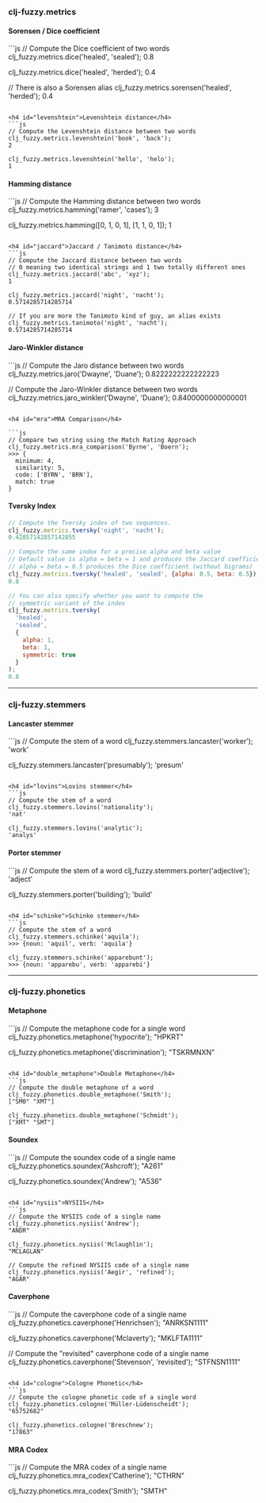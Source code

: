 <h3 id="metrics">clj-fuzzy.metrics</h3>

<h4 id="dice">Sorensen / Dice coefficient</h4>
```js
// Compute the Dice coefficient of two words
clj_fuzzy.metrics.dice('healed', 'sealed');
0.8

clj_fuzzy.metrics.dice('healed', 'herded');
0.4

// There is also a Sorensen alias
clj_fuzzy.metrics.sorensen('healed', 'herded');
0.4
```

<h4 id="levenshtein">Levenshtein distance</h4>
```js
// Compute the Levenshtein distance between two words
clj_fuzzy.metrics.levenshtein('book', 'back');
2

clj_fuzzy.metrics.levenshtein('hello', 'helo');
1
```

<h4 id="hamming">Hamming distance</h4>
```js
// Compute the Hamming distance between two words
clj_fuzzy.metrics.hamming('ramer', 'cases');
3

clj_fuzzy.metrics.hamming([0, 1, 0, 1], [1, 1, 0, 1]);
1
```

<h4 id="jaccard">Jaccard / Tanimoto distance</h4>
```js
// Compute the Jaccard distance between two words
// 0 meaning two identical strings and 1 two totally different ones
clj_fuzzy.metrics.jaccard('abc', 'xyz');
1

clj_fuzzy.metrics.jaccard('night', 'nacht');
0.5714285714285714

// If you are more the Tanimoto kind of guy, an alias exists
clj_fuzzy.metrics.tanimoto('night', 'nacht');
0.5714285714285714
```

<h4 id="jaro">Jaro-Winkler distance</h4>
```js
// Compute the Jaro distance between two words
clj_fuzzy.metrics.jaro('Dwayne', 'Duane');
0.8222222222222223

// Compute the Jaro-Winkler distance between two words
clj_fuzzy.metrics.jaro_winkler('Dwayne', 'Duane');
0.8400000000000001
```

<h4 id="mra">MRA Comparison</h4>

```js
// Compare two string using the Match Rating Approach
clj_fuzzy.metrics.mra_comparison('Byrne', 'Boern');
>>> {
  minimum: 4,
  similarity: 5,
  code: ['BYRN', 'BRN'],
  match: true
}
```

<h4 id="tversky">Tversky Index</h4>

```js
// Compute the Tversky index of two sequences.
clj_fuzzy.metrics.tversky('night', 'nacht');
0.42857142857142855

// Compute the same index for a precise alpha and beta value
// Default value is alpha = beta = 1 and produces the Jaccard coefficient
// alpha = beta = 0.5 produces the Dice coefficient (without bigrams)
clj_fuzzy.metrics.tversky('healed', 'sealed', {alpha: 0.5, beta: 0.5});
0.8

// You can also specify whether you want to compute the
// symmetric variant of the index
clj_fuzzy.metrics.tversky(
  'healed',
  'sealed',
  {
    alpha: 1,
    beta: 1,
    symmetric: true
  }
);
0.8
```

---

<h3 id="stemmers">clj-fuzzy.stemmers</h3>

<h4 id="lancaster">Lancaster stemmer</h4>
```js
// Compute the stem of a word
clj_fuzzy.stemmers.lancaster('worker');
'work'

clj_fuzzy.stemmers.lancaster('presumably');
'presum'
```

<h4 id="lovins">Lovins stemmer</h4>
```js
// Compute the stem of a word
clj_fuzzy.stemmers.lovins('nationality');
'nat'

clj_fuzzy.stemmers.lovins('analytic');
'analys'
```

<h4 id="porter">Porter stemmer</h4>
```js
// Compute the stem of a word
clj_fuzzy.stemmers.porter('adjective');
'adject'

clj_fuzzy.stemmers.porter('building');
'build'
```

<h4 id="schinke">Schinke stemmer</h4>
```js
// Compute the stem of a word
clj_fuzzy.stemmers.schinke('aquila');
>>> {noun: 'aquil', verb: 'aquila'}

clj_fuzzy.stemmers.schinke('apparebunt');
>>> {noun: 'apparebu', verb: 'apparebi'}
```

---

<h3 id="phonetics">clj-fuzzy.phonetics</h3>

<h4 id="metaphone">Metaphone</h4>
```js
// Compute the metaphone code for a single word
clj_fuzzy.phonetics.metaphone('hypocrite');
"HPKRT"

clj_fuzzy.phonetics.metaphone('discrimination');
"TSKRMNXN"
```

<h4 id="double_metaphone">Double Metaphone</h4>
```js
// Compute the double metaphone of a word
clj_fuzzy.phonetics.double_metaphone('Smith');
["SM0" "XMT"]

clj_fuzzy.phonetics.double_metaphone('Schmidt');
["XMT" "SMT"]
```

<h4 id="soundex">Soundex</h4>
```js
// Compute the soundex code of a single name
clj_fuzzy.phonetics.soundex('Ashcroft');
"A261"

clj_fuzzy.phonetics.soundex('Andrew');
"A536"
```

<h4 id="nysiis">NYSIIS</h4>
```js
// Compute the NYSIIS code of a single name
clj_fuzzy.phonetics.nysiis('Andrew');
"ANDR"

clj_fuzzy.phonetics.nysiis('Mclaughlin');
"MCLAGLAN"

// Compute the refined NYSIIS code of a single name
clj_fuzzy.phonetics.nysiis('Aegir', 'refined');
"AGAR"
```

<h4 id="caverphone">Caverphone</h4>
```js
// Compute the caverphone code of a single name
clj_fuzzy.phonetics.caverphone('Henrichsen');
"ANRKSN1111"

clj_fuzzy.phonetics.caverphone('Mclaverty');
"MKLFTA1111"

// Compute the "revisited" caverphone code of a single name
clj_fuzzy.phonetics.caverphone('Stevenson', 'revisited');
"STFNSN1111"
```

<h4 id="cologne">Cologne Phonetic</h4>
```js
// Compute the cologne phonetic code of a single word
clj_fuzzy.phonetics.cologne('Müller-Lüdenscheidt');
"65752682"

clj_fuzzy.phonetics.cologne('Breschnew');
"17863"
```

<h4 id="mra_codex">MRA Codex</h4>
```js
// Compute the MRA codex of a single name
clj_fuzzy.phonetics.mra_codex('Catherine');
"CTHRN"

clj_fuzzy.phonetics.mra_codex('Smith');
"SMTH"
```
